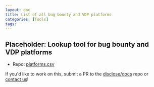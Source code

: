 ```yaml
---
layout: doc
title: List of all bug bounty and VDP platforms
categories: [Tools]
tags: 
---
```

## Placeholder: Lookup tool for bug bounty and VDP platforms 

- Repo: [platforms.csv](https://github.com/disclose/tools-and-data/blob/master/platforms.csv)

If you'd like to work on this, submit a PR to the [disclose/docs](https://github.com/disclose/docs) repo or [contact us](https://disclose.io/contact/)!